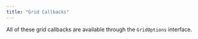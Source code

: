 ```yaml
---
title: "Grid Callbacks"
---
```


All of these grid callbacks are available through the `GridOptions` interface.

<api-documentation source='callbacks.json'></api-documentation>
